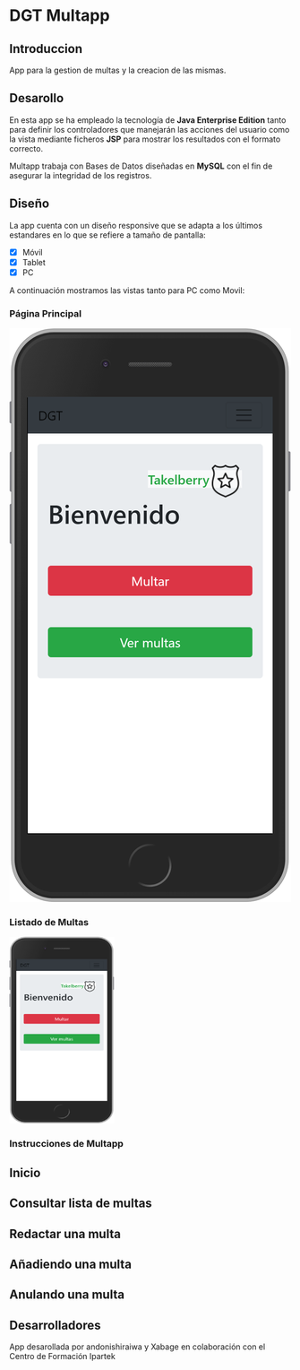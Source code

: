 # DGT Multapp

## Introduccion

App para la gestion de multas y la creacion de las mismas.

## Desarollo

En esta app se ha empleado la tecnología de **Java Enterprise Edition** tanto para definir los controladores que manejarán las acciones del usuario como la vista mediante ficheros **JSP** para mostrar los resultados con el formato correcto.

Multapp trabaja con Bases de Datos diseñadas en **MySQL** con el fin de asegurar la integridad de los registros. 


## Diseño 
La app cuenta con un diseño responsive que se adapta a los últimos estandares en lo que se refiere a tamaño de pantalla:
 - [x] Móvil
 - [x] Tablet
 - [x] PC
  
  A continuación mostramos las vistas tanto para PC como Movil:
  
 ### Página Principal
![Alt text](https://github.com/andonishiraiwa/dgt/blob/master/src/main/webapp/images/readme/index.png)

 ### Listado de Multas
<img src="https://github.com/andonishiraiwa/dgt/blob/master/src/main/webapp/images/readme/index.png" width="187" height="333">


### Instrucciones de Multapp
 
 ## Inicio
 
 ## Consultar lista de multas
 
 ## Redactar una multa
 
 ## Añadiendo una multa
 
 ## Anulando una multa
 

## Desarrolladores
App desarollada por andonishiraiwa y Xabage en colaboración con el Centro de Formación Ipartek

